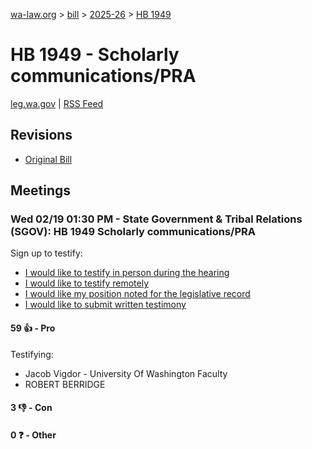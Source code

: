 [wa-law.org](/) > [bill](/bill/) > [2025-26](/bill/2025-26/) > [HB 1949](/bill/2025-26/hb/1949/)

# HB 1949 - Scholarly communications/PRA
[leg.wa.gov](https://app.leg.wa.gov/billsummary?BillNumber=1949&Year=2025&Initiative=false) | [RSS Feed](./rss.xml)

## Revisions
* [Original Bill](1/)

## Meetings
### Wed 02/19 01:30 PM - State Government & Tribal Relations (SGOV): HB 1949 Scholarly communications/PRA
Sign up to testify:
* [I would like to testify in person during the hearing](https://app.leg.wa.gov/csi/Testifier/Add?chamber=House&mId=32851&aId=164637&caId=26004&tId=1)
* [I would like to testify remotely](https://app.leg.wa.gov/csi/Testifier/Add?chamber=House&mId=32851&aId=164637&caId=26004&tId=2)
* [I would like my position noted for the legislative record](https://app.leg.wa.gov/csi/Testifier/Add?chamber=House&mId=32851&aId=164637&caId=26004&tId=3)
* [I would like to submit written testimony](https://app.leg.wa.gov/csi/Testifier/Add?chamber=House&mId=32851&aId=164637&caId=26004&tId=4)

#### 59 👍 - Pro
Testifying:
* Jacob Vigdor - University Of Washington Faculty
* ROBERT BERRIDGE

#### 3 👎 - Con

#### 0 ❓ - Other

